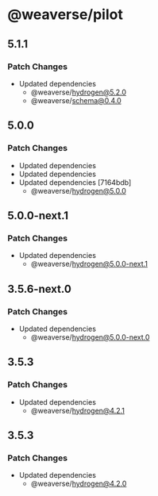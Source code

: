 # @weaverse/pilot

## 5.1.1

### Patch Changes

- Updated dependencies
  - @weaverse/hydrogen@5.2.0
  - @weaverse/schema@0.4.0

## 5.0.0

### Patch Changes

- Updated dependencies
- Updated dependencies
- Updated dependencies [7164bdb]
  - @weaverse/hydrogen@5.0.0

## 5.0.0-next.1

### Patch Changes

- Updated dependencies
  - @weaverse/hydrogen@5.0.0-next.1

## 3.5.6-next.0

### Patch Changes

- Updated dependencies
  - @weaverse/hydrogen@5.0.0-next.0

## 3.5.3

### Patch Changes

- Updated dependencies
  - @weaverse/hydrogen@4.2.1

## 3.5.3

### Patch Changes

- Updated dependencies
  - @weaverse/hydrogen@4.2.0
